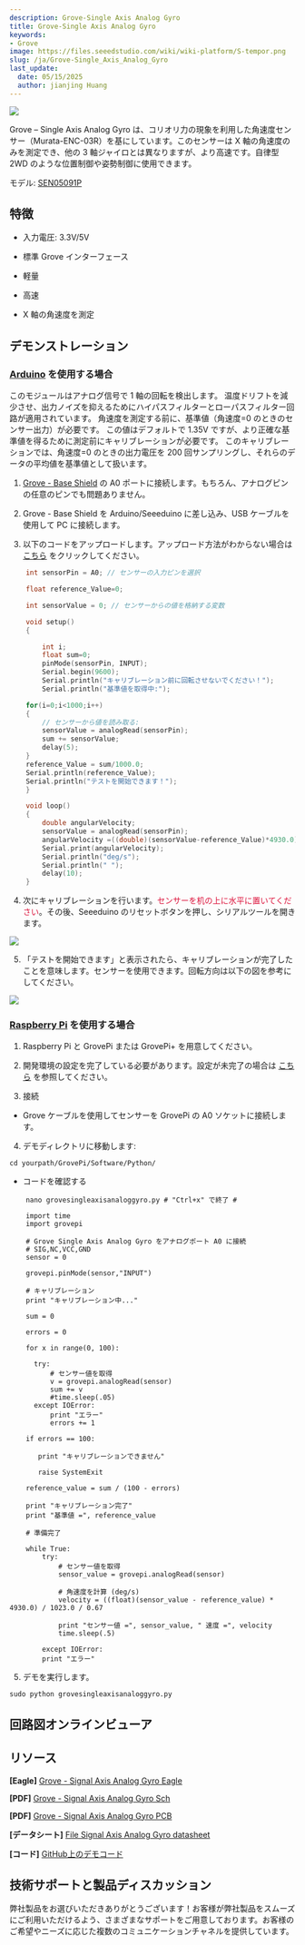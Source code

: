 ```yaml
---
description: Grove-Single Axis Analog Gyro
title: Grove-Single Axis Analog Gyro
keywords:
- Grove
image: https://files.seeedstudio.com/wiki/wiki-platform/S-tempor.png
slug: /ja/Grove-Single_Axis_Analog_Gyro
last_update:
  date: 05/15/2025
  author: jianjing Huang
---
```



![](https://files.seeedstudio.com/wiki/Grove-Single_Axis_Analog_Gyro/img/Axis_Analog_Gyro_01.jpg)

Grove – Single Axis Analog Gyro は、コリオリ力の現象を利用した角速度センサー（Murata-ENC-03R）を基にしています。このセンサーは X 軸の角速度のみを測定でき、他の 3 軸ジャイロとは異なりますが、より高速です。自律型 2WD のような位置制御や姿勢制御に使用できます。

モデル: [SEN05091P](https://files.seeedstudio.com/wiki/Grove-Base_Shield_for_IOIO-OTG/res/Grove-Base_Shield_for_IOIO-OTG_Eagle_File.zip)

## 特徴

- 入力電圧: 3.3V/5V

- 標準 Grove インターフェース

- 軽量

- 高速

- X 軸の角速度を測定

## デモンストレーション

### [Arduino](https://www.arduino.cc/) を使用する場合

このモジュールはアナログ信号で 1 軸の回転を検出します。
温度ドリフトを減少させ、出力ノイズを抑えるためにハイパスフィルターとローパスフィルター回路が適用されています。
角速度を測定する前に、基準値（角速度=0 のときのセンサー出力）が必要です。
この値はデフォルトで 1.35V ですが、より正確な基準値を得るために測定前にキャリブレーションが必要です。
このキャリブレーションでは、角速度=0 のときの出力電圧を 200 回サンプリングし、それらのデータの平均値を基準値として扱います。

1. [Grove - Base Shield](https://seeeddoc.github.io/Grove-Base_Shield/) の A0 ポートに接続します。もちろん、アナログピンの任意のピンでも問題ありません。

2. Grove - Base Shield を Arduino/Seeeduino に差し込み、USB ケーブルを使用して PC に接続します。

3. 以下のコードをアップロードします。アップロード方法がわからない場合は [こちら](https://seeeddoc.github.io/Upload_Code/) をクリックしてください。

``` c++
    int sensorPin = A0; // センサーの入力ピンを選択

    float reference_Value=0;

    int sensorValue = 0; // センサーからの値を格納する変数

    void setup()
    {

        int i;
        float sum=0;
        pinMode(sensorPin, INPUT);
        Serial.begin(9600);
        Serial.println("キャリブレーション前に回転させないでください！");
        Serial.println("基準値を取得中:");

    for(i=0;i<1000;i++)
    {
        // センサーから値を読み取る:
        sensorValue = analogRead(sensorPin);
        sum += sensorValue;
        delay(5);
    }
    reference_Value = sum/1000.0;
    Serial.println(reference_Value);
    Serial.println("テストを開始できます！");
    }

    void loop()
    {
        double angularVelocity;
        sensorValue = analogRead(sensorPin);
        angularVelocity =((double)(sensorValue-reference_Value)*4930.0)/1023.0/0.67; // 角速度を取得
        Serial.print(angularVelocity);
        Serial.println("deg/s");
        Serial.println(" ");
        delay(10);
    }
```

4. 次にキャリブレーションを行います。<font color="#DC143C" face>センサーを机の上に水平に置いてください</font>。その後、Seeeduino のリセットボタンを押し、シリアルツールを開きます。

![](https://files.seeedstudio.com/wiki/Grove-Single_Axis_Analog_Gyro/img/Gyro_Result.jpg)

5. 「テストを開始できます」と表示されたら、キャリブレーションが完了したことを意味します。センサーを使用できます。回転方向は以下の図を参考にしてください。

![](https://files.seeedstudio.com/wiki/Grove-Single_Axis_Analog_Gyro/img/Rotate_direction.jpg)

### [Raspberry Pi](https://seeeddoc.github.io/GrovePiPlus/) を使用する場合

1. Raspberry Pi と GrovePi または GrovePi+ を用意してください。

2. 開発環境の設定を完了している必要があります。設定が未完了の場合は [こちら](https://seeeddoc.github.io/GrovePiPlus/#Introducing_the_GrovePi.2B) を参照してください。

3. 接続

- Grove ケーブルを使用してセンサーを GrovePi の A0 ソケットに接続します。

4. デモディレクトリに移動します:

  `cd yourpath/GrovePi/Software/Python/
`

- コードを確認する

```
    nano grovesingleaxisanaloggyro.py # "Ctrl+x" で終了 #

    import time
    import grovepi

    # Grove Single Axis Analog Gyro をアナログポート A0 に接続
    # SIG,NC,VCC,GND
    sensor = 0

    grovepi.pinMode(sensor,"INPUT")

    # キャリブレーション
    print "キャリブレーション中..."

    sum = 0

    errors = 0

    for x in range(0, 100):

      try:
          # センサー値を取得
          v = grovepi.analogRead(sensor)
          sum += v
          #time.sleep(.05)
      except IOError:
          print "エラー"
          errors += 1

    if errors == 100:

       print "キャリブレーションできません"

       raise SystemExit

    reference_value = sum / (100 - errors)

    print "キャリブレーション完了"
    print "基準値 =", reference_value

    # 準備完了

    while True:
        try:
            # センサー値を取得
            sensor_value = grovepi.analogRead(sensor)

            # 角速度を計算 (deg/s)
            velocity = ((float)(sensor_value - reference_value) * 4930.0) / 1023.0 / 0.67

            print "センサー値 =", sensor_value, " 速度 =", velocity
            time.sleep(.5)

        except IOError:
        print "エラー"
```

5. デモを実行します。

` sudo python grovesingleaxisanaloggyro.py
`

## 回路図オンラインビューア

<div className="altium-ecad-viewer" data-project-src="https://files.seeedstudio.com/wiki/Grove-Single_Axis_Analog_Gyro/res/Grove-Signal_Axis_Analog_Gyro_Eagle_File.zip" style={{borderRadius: '0px 0px 4px 4px', height: 500, borderStyle: 'solid', borderWidth: 1, borderColor: 'rgb(241, 241, 241)', overflow: 'hidden', maxWidth: 1280, maxHeight: 700, boxSizing: 'border-box'}}>
</div>

## リソース

**[Eagle]**  [Grove - Signal Axis Analog Gyro Eagle](https://files.seeedstudio.com/wiki/Grove-Single_Axis_Analog_Gyro/res/Grove-Signal_Axis_Analog_Gyro_Eagle_File.zip)

**[PDF]**  [Grove - Signal Axis Analog Gyro Sch](https://files.seeedstudio.com/wiki/Grove-Single_Axis_Analog_Gyro/res/Grove%20-%20Single%20Axis%20Analog%20Gyro%20v1.0%20Sch.pdf)

**[PDF]**  [Grove - Signal Axis Analog Gyro PCB](https://files.seeedstudio.com/wiki/Grove-Single_Axis_Analog_Gyro/res/Grove%20-%20Single%20Axis%20Analog%20Gyro%20v1.0%20PCB.pdf)

**[データシート]** [File Signal Axis Analog Gyro datasheet](https://files.seeedstudio.com/wiki/Grove-Single_Axis_Analog_Gyro/res/Analog_Gyro_datasheet.pdf)

**[コード]** [GitHub上のデモコード](https://github.com/Seeed-Studio/Grove_Single_Axis_Analog_Gyro)

## 技術サポートと製品ディスカッション

弊社製品をお選びいただきありがとうございます！お客様が弊社製品をスムーズにご利用いただけるよう、さまざまなサポートをご用意しております。お客様のご希望やニーズに応じた複数のコミュニケーションチャネルを提供しています。

<div class="button_tech_support_container">
<a href="https://forum.seeedstudio.com/" class="button_forum"></a> 
<a href="https://www.seeedstudio.com/contacts" class="button_email"></a>
</div>

<div class="button_tech_support_container">
<a href="https://discord.gg/eWkprNDMU7" class="button_discord"></a> 
<a href="https://github.com/Seeed-Studio/wiki-documents/discussions/69" class="button_discussion"></a>
</div>